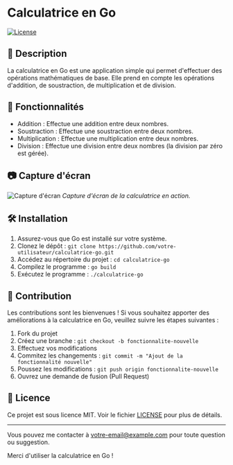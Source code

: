 # Calculatrice en Go

[![License](https://img.shields.io/badge/license-MIT-blue.svg)](https://opensource.org/licenses/MIT)

## 📝 Description
La calculatrice en Go est une application simple qui permet d'effectuer des opérations mathématiques de base. Elle prend en compte les opérations d'addition, de soustraction, de multiplication et de division.

## 🚀 Fonctionnalités

- Addition : Effectue une addition entre deux nombres.
- Soustraction : Effectue une soustraction entre deux nombres.
- Multiplication : Effectue une multiplication entre deux nombres.
- Division : Effectue une division entre deux nombres (la division par zéro est gérée).

## 📷 Capture d'écran

![Capture d'écran](screenshots/screenshot.png)
*Capture d'écran de la calculatrice en action.*

## 🛠️ Installation

1. Assurez-vous que Go est installé sur votre système.
2. Clonez le dépôt : `git clone https://github.com/votre-utilisateur/calculatrice-go.git`
3. Accédez au répertoire du projet : `cd calculatrice-go`
4. Compilez le programme : `go build`
5. Exécutez le programme : `./calculatrice-go`

## 👥 Contribution

Les contributions sont les bienvenues ! Si vous souhaitez apporter des améliorations à la calculatrice en Go, veuillez suivre les étapes suivantes :

1. Fork du projet
2. Créez une branche : `git checkout -b fonctionnalite-nouvelle`
3. Effectuez vos modifications
4. Commitez les changements : `git commit -m "Ajout de la fonctionnalité nouvelle"`
5. Poussez les modifications : `git push origin fonctionnalite-nouvelle`
6. Ouvrez une demande de fusion (Pull Request)

## 📄 Licence

Ce projet est sous licence MIT. Voir le fichier [LICENSE](LICENSE) pour plus de détails.

---

Vous pouvez me contacter à [votre-email@example.com](mailto:votre-email@example.com) pour toute question ou suggestion.

Merci d'utiliser la calculatrice en Go !
